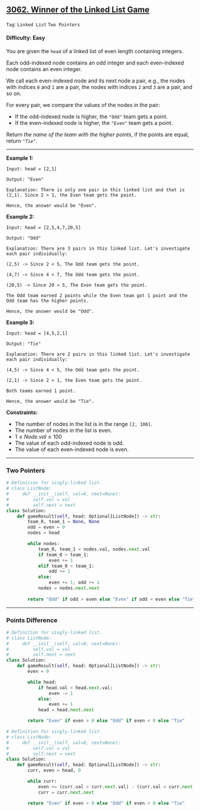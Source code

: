 ## [3062. Winner of the Linked List Game](https://leetcode.com/problems/winner-of-the-linked-list-game)

```Tag```: ```Linked List``` ```Two Pointers```

#### Difficulty: Easy

You are given the ```head``` of a linked list of even length containing integers.

Each odd-indexed node contains an odd integer and each even-indexed node contains an even integer.

We call each even-indexed node and its next node a pair, e.g., the nodes with indices ```0``` and ```1``` are a pair, the nodes with indices ```2``` and ```3``` are a pair, and so on.

For every pair, we compare the values of the nodes in the pair:

- If the odd-indexed node is higher, the ```"Odd"``` team gets a point.
- If the even-indexed node is higher, the ```"Even"``` team gets a point.

Return _the name of the team with the higher points_, if the points are equal, return _```"Tie"```_.

---

__Example 1:__

```
Input: head = [2,1]

Output: "Even"

Explanation: There is only one pair in this linked list and that is (2,1). Since 2 > 1, the Even team gets the point.

Hence, the answer would be "Even".
```

__Example 2:__

```
Input: head = [2,5,4,7,20,5]

Output: "Odd"

Explanation: There are 3 pairs in this linked list. Let's investigate each pair individually:

(2,5) -> Since 2 < 5, The Odd team gets the point.

(4,7) -> Since 4 < 7, The Odd team gets the point.

(20,5) -> Since 20 > 5, The Even team gets the point.

The Odd team earned 2 points while the Even team got 1 point and the Odd team has the higher points.

Hence, the answer would be "Odd".
```

__Example 3:__

```
Input: head = [4,5,2,1]

Output: "Tie"

Explanation: There are 2 pairs in this linked list. Let's investigate each pair individually:

(4,5) -> Since 4 < 5, the Odd team gets the point.

(2,1) -> Since 2 > 1, the Even team gets the point.

Both teams earned 1 point.

Hence, the answer would be "Tie".
```
 
__Constraints:__

- The number of nodes in the list is in the range ```[2, 100]```.
- The number of nodes in the list is even.
- $1 \le Node.val \le 100$
- The value of each odd-indexed node is odd.
- The value of each even-indexed node is even.

---

### Two Pointers

```Python
# Definition for singly-linked list.
# class ListNode:
#     def __init__(self, val=0, next=None):
#         self.val = val
#         self.next = next
class Solution:
    def gameResult(self, head: Optional[ListNode]) -> str:
        team_0, team_1 = None, None
        odd = even = 0
        nodes = head

        while nodes:
            team_0, team_1 = nodes.val, nodes.next.val
            if team_0 > team_1:
                even += 1
            elif team_0 < team_1:
                odd += 1
            else:
                even += 1; odd += 1
            nodes = nodes.next.next
        
        return "Odd" if odd > even else "Even" if odd < even else "Tie"
```

---

### Points Difference

```Python
# Definition for singly-linked list.
# class ListNode:
#     def __init__(self, val=0, next=None):
#         self.val = val
#         self.next = next
class Solution:
    def gameResult(self, head: Optional[ListNode]) -> str:
        even = 0

        while head:
            if head.val < head.next.val:
                even -= 1
            else:
                even += 1
            head = head.next.next

        return "Even" if even > 0 else "Odd" if even < 0 else "Tie"
```

```Python
# Definition for singly-linked list.
# class ListNode:
#     def __init__(self, val=0, next=None):
#         self.val = val
#         self.next = next
class Solution:
    def gameResult(self, head: Optional[ListNode]) -> str:
        curr, even = head, 0

        while curr:
            even += (curr.val > curr.next.val) - (curr.val < curr.next.val)
            curr = curr.next.next

        return "Even" if even > 0 else "Odd" if even < 0 else "Tie"
```

